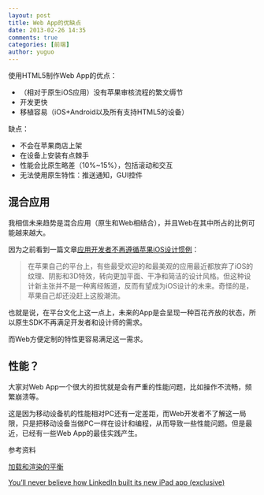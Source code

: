 ```yaml
---
layout: post
title: Web App的优缺点
date: 2013-02-26 14:35
comments: true
categories: [前端]
author: yuguo
---
```


使用HTML5制作Web App的优点：

* （相对于原生iOS应用）没有苹果审核流程的繁文缛节
* 开发更快
* 移植容易（iOS+Android以及所有支持HTML5的设备）

缺点：

* 不会在苹果商店上架
* 在设备上安装有点棘手
* 性能会比原生略差（10%~15%），包括滚动和交互
* 无法使用原生特性：推送通知，GUI控件

混合应用
---

我相信未来趋势是混合应用（原生和Web相结合），并且Web在其中所占的比例可能越来越大。

因为之前看到一篇文章[应用开发者不再遵循苹果iOS设计惯例](http://game.donews.com/news/201301/1717996.html)：

> 在苹果自己的平台上，有些最受欢迎的和最美观的应用最近都放弃了iOS的纹理、阴影和3D特效，转向更加平面、干净和简洁的设计风格。但这种设计新主张并不是一种离经叛道，反而有望成为iOS设计的未来。奇怪的是，苹果自己却还没赶上这股潮流。

也就是说，在平台文化上这一点上，未来的App是会呈现一种百花齐放的状态，所以原生SDK不再满足开发者和设计师的需求。

而Web方便定制的特性更容易满足这一需求。

性能？
---

大家对Web App一个很大的担忧就是会有严重的性能问题，比如操作不流畅，频繁崩溃等。

这是因为移动设备机的性能相对PC还有一定差距，而Web开发者不了解这一局限，只是把移动设备当做PC一样在设计和编程，从而导致一些性能问题。但是最近，已经有一些Web App的最佳实践产生。

参考资料

[加载和渲染的平衡](http://mobile.isux.us/post/speed-and-performance)

[You’ll never believe how LinkedIn built its new iPad app (exclusive)](http://venturebeat.com/2012/05/02/linkedin-ipad-app-engineering/#s:profile_ipad_frame)